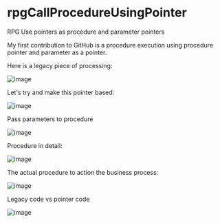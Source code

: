 # rpgCallProcedureUsingPointer
RPG Use pointers as procedure and parameter pointers

My first contribution to GitHub is a procedure execution using procedure pointer and parameter as a pointer.

Here is a legacy piece of processing:

![image](https://github.com/bhavlar/rpgCallProcedureUsingPointer/assets/62497210/b589cebf-7fe9-4107-b841-106d5aeadf70)

Let's try and make this pointer based:

![image](https://github.com/bhavlar/rpgCallProcedureUsingPointer/assets/62497210/fa77812f-fad2-4d16-b002-2c67ac6ae181)

Pass parameters to procedure

![image](https://github.com/bhavlar/rpgCallProcedureUsingPointer/assets/62497210/ce98fcc7-3cfd-4068-812f-dc2741041259)

Procedure in detail:

![image](https://github.com/bhavlar/rpgCallProcedureUsingPointer/assets/62497210/aa501626-ded7-420a-8d4d-e1c65540cbbc)

The actual procedure to action the business process:

![image](https://github.com/bhavlar/rpgCallProcedureUsingPointer/assets/62497210/23470265-3a36-454c-ba98-0419dc3bb8a6)

Legacy code vs pointer code

![image](https://github.com/bhavlar/rpgCallProcedureUsingPointer/assets/62497210/29df3bd4-e672-4617-87d3-a7633952913e)



